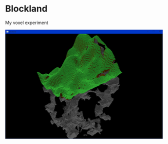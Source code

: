 # Blockland

My voxel experiment

![cool terrain](https://raw.githubusercontent.com/chuckeles/Blockland/master/development/betterNoise.png)
